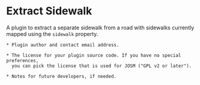 # Extract Sidewalk

A plugin to extract a separate sidewalk from a road with sidewalks currently mapped using the `sidewalk` property.

    * Plugin author and contact email address.

    * The license for your plugin source code. If you have no special preferences,
      you can pick the license that is used for JOSM ("GPL v2 or later").

    * Notes for future developers, if needed.
